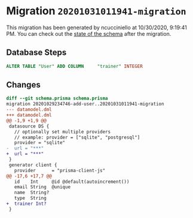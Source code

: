 # Migration `20201031011941-migration`

This migration has been generated by ncucciniello at 10/30/2020, 9:19:41 PM.
You can check out the [state of the schema](./schema.prisma) after the migration.

## Database Steps

```sql
ALTER TABLE "User" ADD COLUMN     "trainer" INTEGER
```

## Changes

```diff
diff --git schema.prisma schema.prisma
migration 20201029234746-add-user..20201031011941-migration
--- datamodel.dml
+++ datamodel.dml
@@ -1,9 +1,9 @@
 datasource DS {
   // optionally set multiple providers
   // example: provider = ["sqlite", "postgresql"]
   provider = "sqlite"
-  url = "***"
+  url = "***"
 }
 generator client {
   provider      = "prisma-client-js"
@@ -17,6 +17,7 @@
   id    Int     @id @default(autoincrement())
   email String  @unique
   name  String?
   type  String
+  trainer Int?
 }
```


